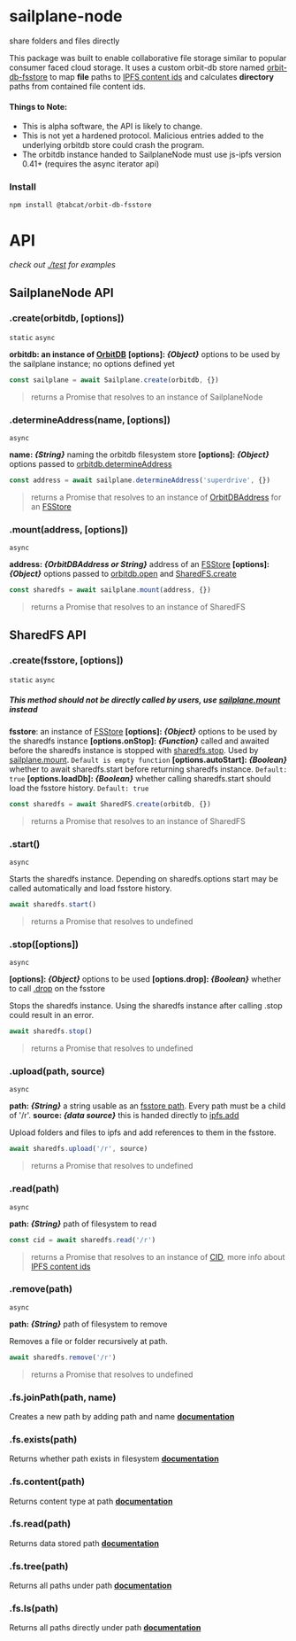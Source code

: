 # sailplane-node
share folders and files directly

This package was built to enable collaborative file storage similar to popular consumer faced cloud storage. It uses a custom orbit-db store named [orbit-db-fsstore](https://github.com/tabcat/orbit-db-fsstore) to map **file** paths to [IPFS content ids](https://docs.ipfs.io/concepts/content-addressing/) and calculates **directory** paths from contained file content ids.

#### Things to Note:
- This is alpha software, the API is likely to change.
- This is not yet a hardened protocol. Malicious entries added to the underlying orbitdb store could crash the program.
- The orbitdb instance handed to SailplaneNode must use js-ipfs version 0.41+ (requires the async iterator api)

### Install
```
npm install @tabcat/orbit-db-fsstore
```

# API
*check out [./test](./test) for examples*
## SailplaneNode API
### .create(orbitdb, [options])
`static` `async`

**orbitdb: an instance of [OrbitDB](https://github.com/orbitdb/orbit-db)**
**[options]: *{Object}*** options to be used by the sailplane instance; no options defined yet
```js
const sailplane = await Sailplane.create(orbitdb, {})
```
> returns a Promise that resolves to an instance of SailplaneNode

### .determineAddress(name, [options])
`async`

**name: *{String}*** naming the orbitdb filesystem store
**[options]: *{Object}*** options passed to [orbitdb.determineAddress](https://github.com/orbitdb/orbit-db/blob/master/API.md#orbitdbdetermineaddressname-type-options)
```js
const address = await sailplane.determineAddress('superdrive', {})
```
> returns a Promise that resolves to an instance of [OrbitDBAddress](https://github.com/orbitdb/orbit-db/blob/master/src/orbit-db-address.js) for an [FSStore](https://github.com/tabcat/orbit-db-fsstore)

### .mount(address, [options])
`async`

**address: *{OrbitDBAddress or String}*** address of an [FSStore](https://github.com/tabcat/orbit-db-fsstore)
**[options]: *{Object}*** options passed to [orbitdb.open](https://github.com/orbitdb/orbit-db/blob/master/API.md#orbitdbopenaddress-options) and [SharedFS.create](#)
```js
const sharedfs = await sailplane.mount(address, {})
```
> returns a Promise that resolves to an instance of SharedFS

## SharedFS API
### .create(fsstore, [options])
`static` `async`

##### This method should not be directly called by users, use [sailplane.mount](#mountaddress-options) instead

**fsstore**: an instance of [FSStore](https://github.com/tabcat/orbit-db-fsstore)
**[options]: *{Object}*** options to be used by the sharedfs instance
**[options.onStop]: *{Function}*** called and awaited before the sharedfs instance is stopped with [sharedfs.stop](). Used by [sailplane.mount](#mountaddress-options). `Default is empty function`
**[options.autoStart]: *{Boolean}*** whether to await sharedfs.start before returning sharedfs instance. `Default: true`
**[options.loadDb]: *{Boolean}*** whether calling sharedfs.start should load the fsstore history. `Default: true`
```js
const sharedfs = await SharedFS.create(orbitdb, {})
```
> returns a Promise that resolves to an instance of SharedFS

### .start()
`async`

Starts the sharedfs instance. Depending on sharedfs.options start may be called automatically and load fsstore history.
```js
await sharedfs.start()
```
> returns a Promise that resolves to undefined

### .stop([options])
`async`

**[options]: *{Object}*** options to be used
**[options.drop]: *{Boolean}*** whether to call [.drop](https://github.com/orbitdb/orbit-db/blob/master/API.md#storedrop) on the fsstore

Stops the sharedfs instance. Using the sharedfs instance after calling .stop could result in an error.
```js
await sharedfs.stop()
```
> returns a Promise that resolves to undefined

### .upload(path, source)
`async`

**path: *{String}*** a string usable as an [fsstore path](https://github.com/tabcat/orbit-db-fsstore). Every path must be a child of '/r'.
**source: *{data source}*** this is handed directly to [ipfs.add](https://github.com/ipfs/js-ipfs/blob/master/docs/core-api/FILES.md#ipfsadddata-options)

Upload folders and files to ipfs and add references to them in the fsstore.
```js
await sharedfs.upload('/r', source)
```
> returns a Promise that resolves to undefined

### .read(path)
`async`

**path: *{String}*** path of filesystem to read

```js
const cid = await sharedfs.read('/r')
```
> returns a Promise that resolves to an instance of [CID](https://github.com/multiformats/js-cid), more info about [IPFS content ids](https://docs.ipfs.io/concepts/content-addressing/)

### .remove(path)
`async`

**path: *{String}*** path of filesystem to remove

Removes a file or folder recursively at path.
```js
await sharedfs.remove('/r')
```
> returns a Promise that resolves to undefined

### .fs.joinPath(path, name)
Creates a new path by adding path and name
**[documentation](https://github.com/tabcat/orbit-db-fsstore#joinpathpath-name)**

### .fs.exists(path)
Returns whether path exists in filesystem
**[documentation](https://github.com/tabcat/orbit-db-fsstore#existspath)**

### .fs.content(path)
Returns content type at path
**[documentation](https://github.com/tabcat/orbit-db-fsstore#contentpath)**

### .fs.read(path)
Returns data stored path
**[documentation](https://github.com/tabcat/orbit-db-fsstore#readpath)**

### .fs.tree(path)
Returns all paths under path
**[documentation](https://github.com/tabcat/orbit-db-fsstore#treepath)**

### .fs.ls(path)
Returns all paths directly under path
**[documentation](https://github.com/tabcat/orbit-db-fsstore#lspath)**

